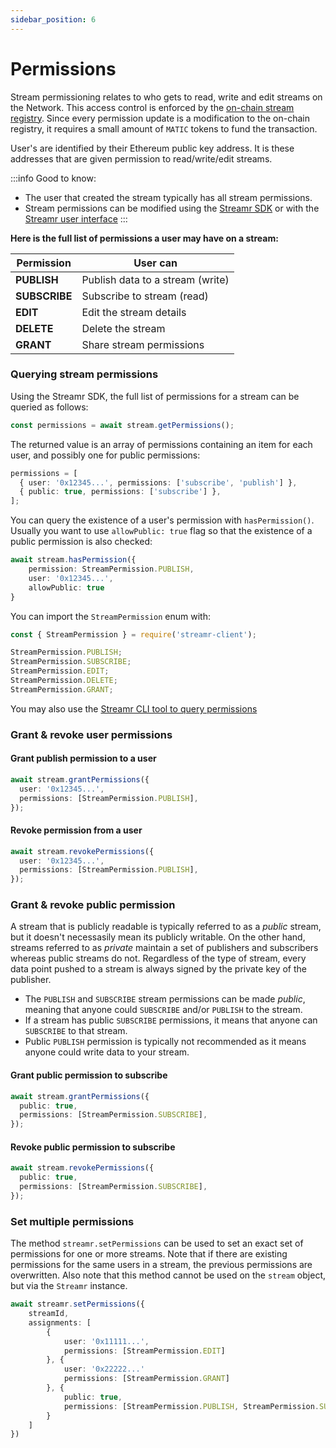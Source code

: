 ```yaml
---
sidebar_position: 6
---
```


# Permissions

Stream permissioning relates to who gets to read, write and edit streams on the Network. This access control is enforced by the [on-chain stream registry](../../help/project-contracts.md). Since every permission update is a modification to the on-chain registry, it requires a small amount of `MATIC` tokens to fund the transaction.

User's are identified by their Ethereum public key address. It is these addresses that are given permission to read/write/edit streams.

:::info Good to know:

- The user that created the stream typically has all stream permissions.
- Stream permissions can be modified using the [Streamr SDK](https://www.npmjs.com/package/streamr-client) or with the [Streamr user interface](https://streamr.network/core)
:::

**Here is the full list of permissions a user may have on a stream:**

| Permission    | User can                         |
| ------------- | -------------------------------- |
| **PUBLISH**   | Publish data to a stream (write) |
| **SUBSCRIBE** | Subscribe to stream (read)       |
| **EDIT**      | Edit the stream details          |
| **DELETE**    | Delete the stream                |
| **GRANT**     | Share stream permissions         |

### Querying stream permissions

Using the Streamr SDK, the full list of permissions for a stream can be queried as follows:

```ts
const permissions = await stream.getPermissions();
```

The returned value is an array of permissions containing an item for each user, and possibly one for public permissions:

```ts
permissions = [
  { user: '0x12345...', permissions: ['subscribe', 'publish'] },
  { public: true, permissions: ['subscribe'] },
];
```

You can query the existence of a user's permission with `hasPermission()`. Usually you want to use `allowPublic: true` flag so that the existence of a public permission is also checked:

```ts
await stream.hasPermission({
    permission: StreamPermission.PUBLISH,
    user: '0x12345...',
    allowPublic: true
}
```

You can import the `StreamPermission` enum with:

```ts
const { StreamPermission } = require('streamr-client');

StreamPermission.PUBLISH;
StreamPermission.SUBSCRIBE;
StreamPermission.EDIT;
StreamPermission.DELETE;
StreamPermission.GRANT;
```

You may also use the [Streamr CLI tool to query permissions](../cli-tool#permission)

### Grant & revoke user permissions

#### Grant publish permission to a user

```ts
await stream.grantPermissions({
  user: '0x12345...',
  permissions: [StreamPermission.PUBLISH],
});
```

#### Revoke permission from a user

```ts
await stream.revokePermissions({
  user: '0x12345...',
  permissions: [StreamPermission.PUBLISH],
});
```

### Grant & revoke public permission

A stream that is publicly readable is typically referred to as a _public_ stream, but it doesn't necessasily mean its publicly writable. On the other hand, streams referred to as _private_ maintain a set of publishers and subscribers whereas public streams do not. Regardless of the type of stream, every data point pushed to a stream is always signed by the private key of the publisher.

- The `PUBLISH` and `SUBSCRIBE` stream permissions can be made _public_, meaning that anyone could `SUBSCRIBE` and/or `PUBLISH` to the stream.
- If a stream has public `SUBSCRIBE` permissions, it means that anyone can `SUBSCRIBE` to that stream.
- Public `PUBLISH` permission is typically not recommended as it means anyone could write data to your stream.

#### Grant public permission to subscribe

```ts
await stream.grantPermissions({
  public: true,
  permissions: [StreamPermission.SUBSCRIBE],
});
```

#### Revoke public permission to subscribe

```ts
await stream.revokePermissions({
  public: true,
  permissions: [StreamPermission.SUBSCRIBE],
});
```

### Set multiple permissions

The method `streamr.setPermissions` can be used to set an exact set of permissions for one or more streams. Note that if there are existing permissions for the same users in a stream, the previous permissions are overwritten. Also note that this method cannot be used on the `stream` object, but via the `Streamr` instance.

```ts
await streamr.setPermissions({
    streamId,
    assignments: [
        {
            user: '0x11111...',
            permissions: [StreamPermission.EDIT]
        }, {
            user: '0x22222...'
            permissions: [StreamPermission.GRANT]
        }, {
            public: true,
            permissions: [StreamPermission.PUBLISH, StreamPermission.SUBSCRIBE]
        }
    ]
})
```
